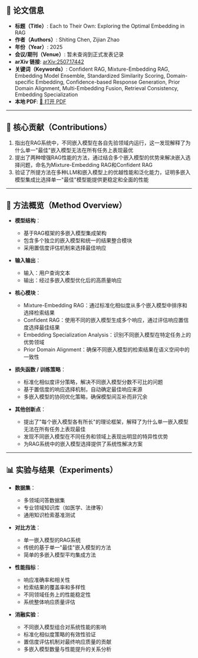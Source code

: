 ## 📘 论文信息

- **标题（Title）**: Each to Their Own: Exploring the Optimal Embedding in RAG
- **作者（Authors）**: Shiting Chen, Zijian Zhao 
- **年份（Year）**: 2025
- **会议/期刊（Venue）**: 暂未查询到正式发表记录
- **arXiv 链接**: [arXiv:2507.17442](https://arxiv.org/abs/2507.17442)
- **关键词（Keywords）**: Confident RAG, Mixture-Embedding RAG, Embedding Model Ensemble, Standardized Similarity Scoring, Domain-specific Embedding, Confidence-based Response Generation, Prior Domain Alignment, Multi-Embedding Fusion, Retrieval Consistency, Embedding Specialization
- **本地 PDF**: [📂 打开 PDF](paper/Optimal_Embedding.pdf)

---

## 🎯 核心贡献（Contributions）

1. 指出在RAG系统中，不同嵌入模型在各自先验领域内运行，这一发现解释了为什么单一"最佳"嵌入模型无法在所有任务上表现最优 
2. 提出了两种增强RAG性能的方法，通过结合多个嵌入模型的优势来解决嵌入选择问题，命名为Mixture-Embedding RAG和Confident RAG 
3. 验证了所提方法在多种LLM和嵌入模型上的优越性能和泛化能力，证明多嵌入模型集成比选择单一"最佳"模型能提供更稳定和全面的性能 

---

## 🧠 方法概览（Method Overview）

- **模型结构**：
  - 基于RAG框架的多嵌入模型集成架构
  - 包含多个独立的嵌入模型和统一的结果整合模块
  - 采用置信度评估机制来选择最佳响应

- **输入输出**：
  - 输入：用户查询文本
  - 输出：经过多嵌入模型优化后的高质量响应

- **核心模块**：
  - Mixture-Embedding RAG：通过标准化相似度从多个嵌入模型中排序和选择检索结果
  - Confident RAG：使用不同的嵌入模型生成多个响应，通过评估响应置信度选择最佳结果 
  - Embedding Specialization Analysis：识别不同嵌入模型在特定任务上的优势领域
  - Prior Domain Alignment：确保不同嵌入模型的检索结果在语义空间中的一致性

- **损失函数 / 训练策略**：
  - 标准化相似度评分策略，解决不同嵌入模型分数不可比的问题
  - 基于置信度的响应选择机制，自动确定最佳响应来源
  - 多嵌入模型的协同优化策略，确保模型间互补而非冗余

- **其他创新点**：
  - 提出了"每个嵌入模型各有所长"的理论框架，解释了为什么单一嵌入模型无法在所有任务上表现最佳
  - 发现不同嵌入模型在不同任务和领域上表现出明显的特异性优势
  - 为RAG系统中的嵌入模型选择提供了系统性解决方案

---

## 📊 实验与结果（Experiments）

- **数据集**：
  - 多领域问答数据集
  - 专业领域知识库（如医学、法律等）
  - 通用知识检索基准测试

- **对比方法**：
  - 单一嵌入模型的RAG系统
  - 传统的基于单一"最佳"嵌入模型的方法
  - 简单的多嵌入模型平均集成方法

- **性能指标**：
  - 响应准确率和相关性
  - 检索结果的覆盖率和多样性
  - 不同领域任务上的性能稳定性
  - 系统整体响应质量评估

- **消融实验**：
  - 不同嵌入模型组合对系统性能的影响
  - 标准化相似度策略的有效性验证
  - 置信度评估机制对最终响应质量的贡献
  - 多嵌入模型数量与性能提升的关系分析